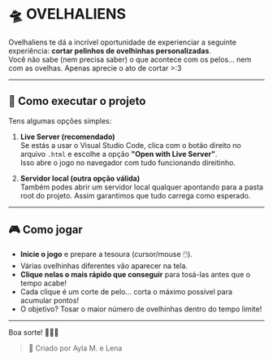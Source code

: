 # 🛸 OVELHALIENS

Ovelhaliens te dá a incrível oportunidade de experienciar a seguinte experiência: **cortar pelinhos de ovelhinhas personalizadas**.  
Você não sabe (nem precisa saber) o que acontece com os pelos... nem com as ovelhas. Apenas aprecie o ato de cortar >:3

---

## 📌 Como executar o projeto

Tens algumas opções simples:

1. **Live Server (recomendado)**  
   Se estás a usar o Visual Studio Code, clica com o botão direito no arquivo `.html` e escolhe a opção **"Open with Live Server"**.  
   Isso abre o jogo no navegador com tudo funcionando direitinho.

2. **Servidor local (outra opção válida)**  
   Também podes abrir um servidor local qualquer apontando para a pasta root do projeto. Assim garantimos que tudo carrega como esperado.

---

## 🎮 Como jogar

- **Inicie o jogo** e prepare a tesoura (cursor/mouse 🖱️).
- Várias ovelhinhas diferentes vão aparecer na tela.
- **Clique nelas o mais rápido que conseguir** para tosá-las antes que o tempo acabe!
- Cada clique é um corte de pelo... corta o máximo possível para acumular pontos!
- O objetivo? Tosar o maior número de ovelhinhas dentro do tempo limite!


---

Boa sorte! 🚀🐑✨

> 📌 Criado por Ayla M. e Lena  
